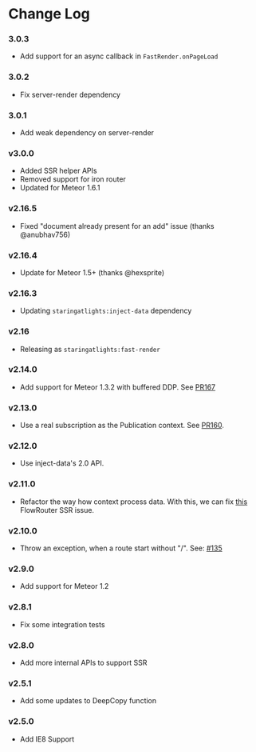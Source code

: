 # Change Log

### 3.0.3

* Add support for an async callback in `FastRender.onPageLoad`

### 3.0.2

* Fix server-render dependency

### 3.0.1

* Add weak dependency on server-render

### v3.0.0

* Added SSR helper APIs
* Removed support for iron router
* Updated for Meteor 1.6.1

### v2.16.5

* Fixed "document already present for an add" issue (thanks @anubhav756)

### v2.16.4

* Update for Meteor 1.5+ (thanks @hexsprite)

### v2.16.3

* Updating `staringatlights:inject-data` dependency

### v2.16

* Releasing as `staringatlights:fast-render`

### v2.14.0

* Add support for Meteor 1.3.2 with buffered DDP. See [PR167](https://github.com/kadirahq/fast-render/pull/167)

### v2.13.0

* Use a real subscription as the Publication context. See [PR160](https://github.com/kadirahq/fast-render/pull/160).

### v2.12.0

* Use inject-data's 2.0 API.

### v2.11.0

* Refactor the way how context process data. With this, we can fix [this](https://github.com/kadirahq/flow-router/issues/431) FlowRouter SSR issue.

### v2.10.0

* Throw an exception, when a route start without "/". See: [#135](https://github.com/meteorhacks/fast-render/pull/135)

### v2.9.0

* Add support for Meteor 1.2

### v2.8.1

* Fix some integration tests

### v2.8.0

* Add more internal APIs to support SSR

### v2.5.1

* Add some updates to DeepCopy function

### v2.5.0

* Add IE8 Support
